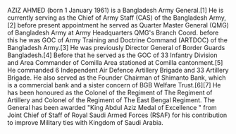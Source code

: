 AZIZ AHMED (born 1 January 1961) is a Bangladesh Army General.[1] He is currently serving as the Chief of Army Staff (CAS) of the Bangladesh Army,[2] before present appointment he served as Quarter Master General (QMG) of Bangladesh Army at Army Headquarters QMG's Branch Coord. before this he was GOC of Army Training and Doctrine Command (ARTDOC) of the Bangladesh Army.[3] He was previously Director General of Border Guards Bangladesh.[4] Before that he served as the GOC of 33 Infantry Division and Area Commander of Comilla Area stationed at Comilla cantonment.[5] He commanded 6 Independent Air Defence Artillery Brigade and 33 Artillery Brigade. He also served as the Founder Chairman of Shimanto Bank, which is a commercial bank and a sister concern of BGB Welfare Trust.[6][7] He has been honoured as the Colonel of the Regiment of The Regiment of Artillery and Colonel of the Regiment of The East Bengal Regiment. The General has been awarded "King Abdul Aziz Medal of Excellence " from Joint Chief of Staff of Royal Saudi Armed Forces (RSAF) for his contribution to improve Military ties with Kingdom of Saudi Arabia.
